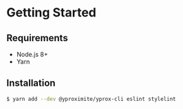 # Getting Started

## Requirements

- Node.js 8+
- Yarn

## Installation

```bash
$ yarn add --dev @yproximite/yprox-cli eslint stylelint
```


